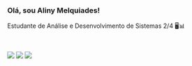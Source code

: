 ### Olá, sou Aliny Melquiades!

Estudante de Análise e Desenvolvimento de Sistemas 2/4 🖥📊

<div style="display: inline_block"><br>

<div> 
 
  <a href="https://codepen.io/Ally_Dev" target="_blank"><img src="https://img.shields.io/badge/CodePen-7289DA?style=for-the-badge&logo=CodePen&logoColor=white" target="_blank"></a> 
  <a href = "mailto:alinymelquiadesdesouza@gmail.com"><img src="https://img.shields.io/badge/-Gmail-%23333?style=for-the-badge&logo=gmail&logoColor=white" target="_blank"></a>
  <a href="https://www.linkedin.com/in/aliny-melquiades-ab2a4621a/" target="_blank"><img src="https://img.shields.io/badge/-LinkedIn-%230077B5?style=for-the-badge&logo=linkedin&logoColor=white" target="_blank"></a>
  
</div>

 


